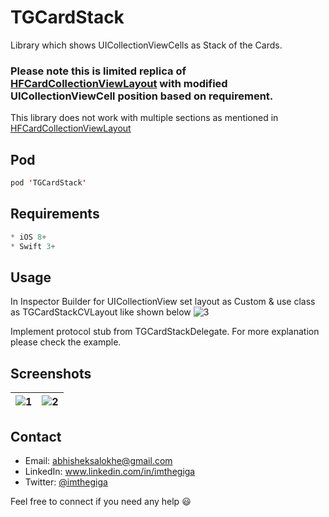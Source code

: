 # TGCardStack
Library which shows UICollectionViewCells as Stack of the Cards.

### Please note this is limited replica of [HFCardCollectionViewLayout](https://github.com/hfrahmann/HFCardCollectionViewLayout) with modified UICollectionViewCell position based on requirement.

This library does not work with multiple sections as mentioned in [HFCardCollectionViewLayout](https://github.com/hfrahmann/HFCardCollectionViewLayout)


Pod
------
```swift
pod 'TGCardStack'
```

Requirements
------
```swift
* iOS 8+
* Swift 3+
```

Usage
------

In Inspector Builder for UICollectionView set layout as Custom & use class as TGCardStackCVLayout like shown below
![3](https://github.com/imthegiga/TGCardStack/blob/master/Images/3.png)

Implement protocol stub from TGCardStackDelegate. For more explanation please check the example.

Screenshots
------
|![1](https://github.com/imthegiga/TGCardStack/blob/master/Images/1.png)|![2](https://github.com/imthegiga/TGCardStack/blob/master/Images/2.png)
|:---:|:---:|


Contact
------
* Email: abhisheksalokhe@gmail.com
* LinkedIn: www.linkedin.com/in/imthegiga
* Twitter: [@imthegiga](https://twitter.com/imthegiga)

Feel free to connect if you need any help :smiley:
